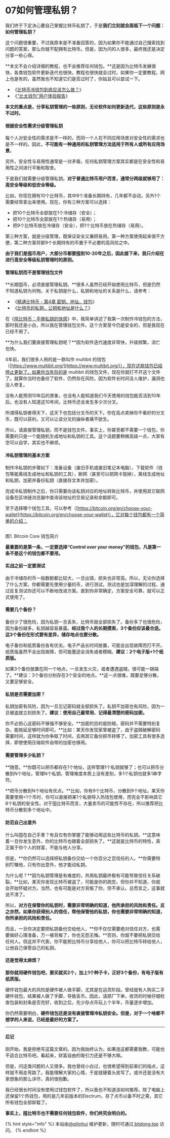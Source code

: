 # 07如何管理私钥？

我们终于下定决心要自己掌握比特币私钥了，于是**我们立刻就会面临下一个问题：如何管理私钥？**

这个问题很重要，不过我原本是不准备回答的，因为如果你不能通过自己搜索找到问题的答案，那么你就不配拥有比特币。但是，因为问的人很多，最终我还是决定分享一些心得。

**本文不会介绍详细的教程，也不会推荐任何钱包。**这是因为比特币发展很快，各类钱包软件更新迭代也很快，教程也很快就会过时。如果你一定要教程，网上也是有的，虽然我也不知道它们是否过时了，你姑且可以尝试一下。

* 《[比特币冷钱包到底应该怎么做？](https://www.8btc.com/article/47039)》
* 《[“比太钱包”用户体验报告](https://www.8btc.com/article/21665)》

**本文的重点是，分享私钥管理的一些原则，无论软件如何更新迭代，这些原则是永不过时。**

#### 根据安全性需求分级管理私钥 <a href="#gen-ju-an-quan-xing-xu-qiu-fen-ji-guan-li-si-yue" id="gen-ju-an-quan-xing-xu-qiu-fen-ji-guan-li-si-yue"></a>

每个人对安全性的需求是不一样的，而同一个人在不同应用场景对安全性的需求也是不一样的。因此，**不可能有一种通用的私钥管理方法适用于所有人或所有应用场景**。

另外，安全性与易用性通常是一对矛盾，任何私钥管理方案其实都是在安全性和易用性之间进行平衡和取舍。

于是我们就需要分级管理私钥。**对于普通比特币用户而言，通常分两级就够用了：高安全等级和低安全等级。**

比如，你现在拥有10个比特币，其中9个准备长期持有，几年都不会动，另外1个需要经常拿出来使用。现在，你有三种方案可以选择：

* 把10个比特币全部放在1个冷储存（安全）；
* 把10个比特币全部放在1个热储存（易用）；
* 把9个比特币放在冷储存（安全），把1个比特币放在热储存（易用）。

第三种方案，就是分级管理，既保证安全又兼顾易用。第一种方案使用起来很不方便，第二种方案将那9个长期持有的币置于不必要的高风险之中。

**由于我们是囤币用户，大部分币都要囤到10-20年之后，因此接下来，我只介绍在进行高安全等级私钥管理时的原则。**

#### 管理私钥而不是管理钱包文件 <a href="#guan-li-si-yue-er-bu-shi-guan-li-qian-bao-wen-jian" id="guan-li-si-yue-er-bu-shi-guan-li-qian-bao-wen-jian"></a>

**长期囤币，必须直接管理私钥。**很多人虽然已经开始使用比特币，但是仍然不知道私钥为何物。关于私钥是什么，私钥和地址的关系是什么，请参考：

* 《[精通比特币 - 第4章 密钥、地址、钱包](http://8btc.com/article-1786-1.html)》
* 《[比特币的私钥，公钥和地址是什么？](https://www.8btc.com/article/126232)》

在《[囤比特币：手握私钥的快感](https://funs.la/276.html)》中，我简单讲述了我第一次制作冷钱包的方法，那时我还是小白，所以我在管理钱包文件。这个方案至今仍是安全的，但是我现在已经不用了。

**为什么我们要直接管理私钥呢？**因为软件迭代速度非常快，升级频繁，消亡也快。

4年前，我们很多人用的是一款叫作 multibit 的钱包（[https://www.multibit.org/](https://www.multibit.org/)），现在这款钱包已经停止更新了。如果你当年存的是 multibit 的钱包文件，现在你就打不开这个文件了。就算你当时也备份了软件，仍然存在风险，因为软件长时间没人维护，漏洞也没人修复。

没有人能预测10年后的景象，也没有人能知道我们今天使用的钱包能否活到10年后。也没有人知道这10年间，比特币还会发生多少次分叉。

所谓得私钥者得天下，这天下也包括分叉币的天下。你在高点卖掉你不看好的分叉币，既可以获利，又可以让该分叉的操纵者痛不欲生。

所以，请直接管理私钥，而不是钱包文件。事实上，你甚至都不需要一个钱包，你需要的只是一个能随机生成地址和私钥的工具。这个话题要稍微高级一点，大家有空可以自学，其实也不麻烦。

#### 冷私钥管理的基本方案 <a href="#leng-si-yue-guan-li-de-ji-ben-fang-an" id="leng-si-yue-guan-li-de-ji-ben-fang-an"></a>

制作冷私钥的步骤如下：准备设备（废旧手机或废旧笔记本电脑），下载软件（钱包等能离线生成地址和私钥的工具），断网（甚至可以把网卡毁掉），离线生成地址和私钥，加密并备份私钥（直接存文本并加密）。

完成冷私钥制作之后，你只需要向该私钥对应的地址转账比特币，并使用其它联网设备在区块链浏览器中查询该地址的交易记录和余额即可。

至于选择哪个钱包工具，可以参考（[https://bitcoin.org/en/choose-your-wallet](https://bitcoin.org/en/choose-your-wallet)），它对每个钱包都有一个简单的介绍：

<figure><img src="https://btcdayu.gitbook.io/~gitbook/image?url=https:%2F%2Ffuns.la%2Fwp-content%2Fuploads%2F2020%2F11%2F1606108650-005uGpLUly1fvri711lqyj30vm0cyaeq.jpg&#x26;width=768&#x26;dpr=4&#x26;quality=100&#x26;sign=d88e9ee57900b635718f4510cfa580e00f1e56583ffec6c21c0512285c8e1b1a" alt=""><figcaption></figcaption></figure>

图1. Bitcoin Core 钱包简介

**最重要的是第一条，一定要选择“Control over your money”的钱包，凡是第一条不是这个的钱包都不要用。**

#### 实战之前一定要测试 <a href="#shi-zhan-zhi-qian-yi-ding-yao-ce-shi" id="shi-zhan-zhi-qian-yi-ding-yao-ce-shi"></a>

由于冷储存的币一般数额都比较大，一旦出错，损失也非常高。所以，无论你选择了什么方案，你都需要先使用少量的币，进行测试。测试也是加深理解的过程，通过反复测试你还可以不断地改进方案。直到你非常确定，方案安全可靠，就可以正式使用了。

#### 需要几个备份？ <a href="#xu-yao-ji-ge-bei-fen" id="xu-yao-ji-ge-bei-fen"></a>

备份少了很危险，因为私钥一旦丢失，比特币就全部损失了。备份多了也很危险，因为备份越多，私钥越容易暴露。**经过我个人的长期摸索，3个备份应该最合适。这3个备份在形式要有差异，储存地点也要分散。**

电子备份和纸质备份各有优劣。电子产品长时间放置，可能会出现故障而打不开。纸质版虽然不会出现故障，但可能墨迹会消失或者模糊。**建议：2个电子版+1个纸质版。**

如果3个备份放置在同一个地点，一旦发生火灾，或者遭遇盗贼，很可能一锅端了。**建议：3个备份分别存在3个安全的地点。**这一点很难，既要足够分散，又要足够安全。

#### 私钥是否需要加密？ <a href="#si-yue-shi-fou-xu-yao-jia-mi" id="si-yue-shi-fou-xu-yao-jia-mi"></a>

私钥加密有风险，因为一旦忘记密码就全部损失了。私钥不加密也有风险，因为一旦被盗就立刻损失了。**建议：使用自己最常用、记得最清楚的密码加密。**

你不必担心这密码不够强不够安全。**加密的目的是防贼，密码并不需要特别复杂，能拖延足够时间即可。**比如：某天你发现家里被盗了，由于盗贼破解密码需要时间，这样就为你争取了时间，去用其它备份把币转移了。加密工具有很多选择，即使使用压缩软件自带的加密也够用。

#### 需要管理多少私钥？ <a href="#xu-yao-guan-li-duo-shao-si-yue" id="xu-yao-guan-li-duo-shao-si-yue"></a>

**随意。**你既可以把币都存在1个地址，这样管理1个私钥就够了；也可以把币分散到N个地址，管理N个私钥。管理难度本质上没有差别，多1个私钥也就多1串字符。

**把币分散到N个地址有优点。**比如，你有9个比特币，分散到9个地址。某天你需要使用<1个币时，你可以直接把某1个私钥导入热钱包使用，而完全不影响其它8个私钥的安全性。对于囤比特币而言，大量卖币的可能性不存在，所以推荐把比特币分散到多个地址中。

#### 防范自己出意外 <a href="#fang-fan-zi-ji-chu-yi-wai" id="fang-fan-zi-ji-chu-yi-wai"></a>

什么叫囤在自己手里？有且仅有你掌握了能够动用这些比特币的私钥。**这意味着一旦你发生意外，你的比特币也跟着全部损失了。**这就是比特币的特性，真正属于你个人的财富，不能与他人分享。

但是，**你仍然可以选择把私钥备份交给一个你百分之百信任的人。**你需要特别叮嘱他，只有你出意外，他才能动私钥。

为什么呢？**因为私钥管理是有难度的，共用私钥最终极有可能导致信任关系破裂。**比如，某天你发现比特币被盗了，可能是你的疏忽，但你并不知道，你就会开始怀疑对方。当然，也有可能是对方背叛了你，但不承认。总而言之，这事就说不清了。

所以，**对方在保管你的私钥时，需要非常明确的知道，他所承担的风险和责任。反之亦然，如果你获得别人的信任，帮他保管他的私钥，你也需要非常明确的知道，你所承担的风险和责任。**

而且，一旦你决定要把私钥备份交给他人，**你不仅仅需要绝对信任对方，也需要做好心理准备，万一被背叛了，你也无怨无悔。**否则，你就不要把私钥交给任何人。但这并不代表，你不能把比特币分享给他人，你可以把比特币转给他人，让他自己保管自己的私钥。

#### 还是觉得太麻烦？ <a href="#huan-shi-jue-de-tai-ma-fan" id="huan-shi-jue-de-tai-ma-fan"></a>

**那你就用硬件钱包吧，要买就买2个，加上1个种子卡，正好3个备份，有电子版有纸质版。**

硬件钱包最大的风险是硬件被人做手脚，尤其是在运货阶段。曾经就有人购买二手硬件钱包，结果被人做了手脚，导致丢币。因此，请原厂下单，收货的时候仔细检查包装和封条是否完好，收到之后，先少存点币玩上个半年，币量逐步增加。

你仍然需要明白，**硬件钱包还是没有直接管理冷私钥安全。但是，对于一个啥都不想学的人来说，已经是最好的方案了。**

***

#### 后记 <a href="#hou-ji" id="hou-ji"></a>

刚开始，我是拒绝写这篇文章的。因为我始终认为，如果连这都需要我教，可能也不适合比特币吧。看起来，财富自由的吸引力还是不够大嘛。

但是，问这类问题的人又很多。我也曾经小白过，也很希望得到前辈们的指点，这样就不用走弯路了。我能理解大家的心情，于是就硬着头皮写了。或许还是没有大家想象的那么详尽，真的很抱歉。

我已经很长时间没有使用过钱包软件了，所以我也不知道该如何推荐。除了电脑上还保留1个热钱包，用的是几年前版本的Electrum，存了点币以备不时之需，其它所有钱包全部卸载了。

**事实上，囤比特币也不需要任何钱包软件，你们终究会明白的。**

{% hint style="info" %}
本站由[@qilinhui](https://twitter.com/qilinhui) 维护更新，随时可通过[ bitdong.top](https://z-dong-ge.gitbook.io/copy-of-bi-quan-bai-bao-shu-qi-lin-hui) 访问。
{% endhint %}
